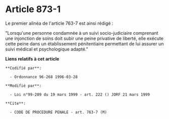 # Article 873-1

Le premier alinéa de l'article 763-7 est ainsi rédigé :

"Lorsqu'une personne condamnée à un suivi socio-judiciaire comprenant une injonction de soins doit subir une peine privative
de liberté, elle exécute cette peine dans un établissement pénitentiaire permettant de lui assurer un suivi médical et
psychologique adapté."

**Liens relatifs à cet article**

	**Codifié par**:

	  - Ordonnance 96-268 1996-03-28

	**Modifié par**:

	  - Loi n°99-209 du 19 mars 1999 - art. 222 () JORF 21 mars 1999

	**Cite**:

	  - CODE DE PROCEDURE PENALE - art. 763-7 (M)
